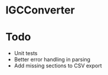 # IGCConverter

# Todo

- Unit tests
- Better error handling in parsing
- Add missing sections to CSV export
